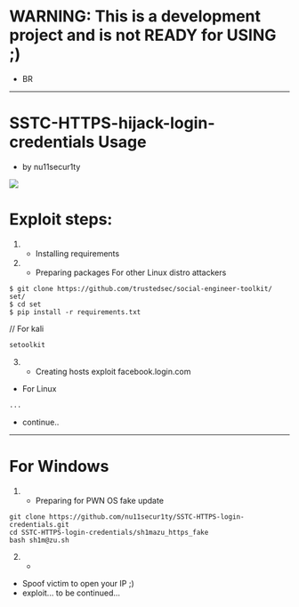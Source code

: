 # WARNING: This is a development project and is not READY for USING ;)
- BR
------------------------------------------------------------------------------------------
# SSTC-HTTPS-hijack-login-credentials Usage
- by nu11secur1ty

![](https://github.com/nu11secur1ty/SSTC-HTTPS-login-credentials/blob/master/logo/http.png)

# Exploit steps:
1. - Installing requirements


2. - Preparing packages
For other Linux distro attackers
```
$ git clone https://github.com/trustedsec/social-engineer-toolkit/ set/
$ cd set
$ pip install -r requirements.txt
```
// For kali 
```bash 
setoolkit
```

3. - Creating hosts exploit facebook.login.com
- For Linux
```bash
...
```
- continue..
-----------------------------------------------------------------------------------------
# For Windows

1. - Preparing for PWN OS fake update
```
git clone https://github.com/nu11secur1ty/SSTC-HTTPS-login-credentials.git 
cd SSTC-HTTPS-login-credentials/sh1mazu_https_fake
bash sh1m@zu.sh
```
2. -
- Spoof victim to open your IP ;)
- exploit... to be continued... 
```
```


